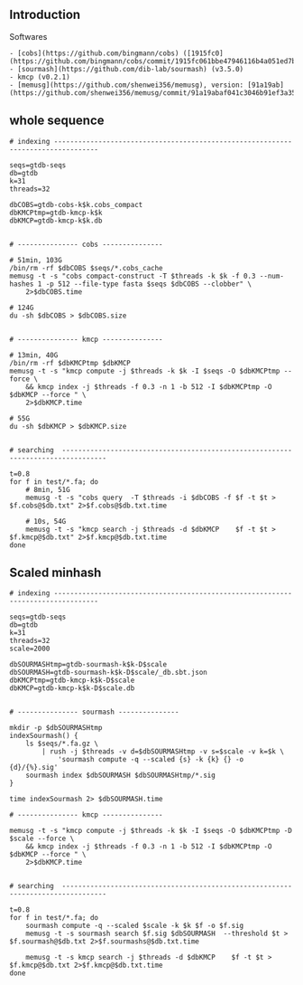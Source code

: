 ## Introduction

Softwares

    - [cobs](https://github.com/bingmann/cobs) ([1915fc0](https://github.com/bingmann/cobs/commit/1915fc061bbe47946116b4a051ed7b4e3f3eca15))
    - [sourmash](https://github.com/dib-lab/sourmash) (v3.5.0)
    - kmcp (v0.2.1)
    - [memusg](https://github.com/shenwei356/memusg), version: [91a19ab](https://github.com/shenwei356/memusg/commit/91a19abaf041c3046b91ef3a35ed28aade1e05fc)

## whole sequence

    # indexing ---------------------------------------------------------------------------------
    
    seqs=gtdb-seqs
    db=gtdb
    k=31
    threads=32
    
    dbCOBS=gtdb-cobs-k$k.cobs_compact
    dbKMCPtmp=gtdb-kmcp-k$k
    dbKMCP=gtdb-kmcp-k$k.db
    
    
    # --------------- cobs ---------------
     
    # 51min, 103G
    /bin/rm -rf $dbCOBS $seqs/*.cobs_cache 
    memusg -t -s "cobs compact-construct -T $threads -k $k -f 0.3 --num-hashes 1 -p 512 --file-type fasta $seqs $dbCOBS --clobber" \
        2>$dbCOBS.time
    
    # 124G
    du -sh $dbCOBS > $dbCOBS.size
    
    
    # --------------- kmcp ---------------
    
    # 13min, 40G
    /bin/rm -rf $dbKMCPtmp $dbKMCP
    memusg -t -s "kmcp compute -j $threads -k $k -I $seqs -O $dbKMCPtmp --force \
        && kmcp index -j $threads -f 0.3 -n 1 -b 512 -I $dbKMCPtmp -O $dbKMCP --force " \
        2>$dbKMCP.time

    # 55G
    du -sh $dbKMCP > $dbKMCP.size
    
   
    # searching  ---------------------------------------------------------------------------------

    t=0.8
    for f in test/*.fa; do
        # 8min, 51G
        memusg -t -s "cobs query  -T $threads -i $dbCOBS -f $f -t $t > $f.cobs@$db.txt" 2>$f.cobs@$db.txt.time
        
        # 10s, 54G
        memusg -t -s "kmcp search -j $threads -d $dbKMCP    $f -t $t > $f.kmcp@$db.txt" 2>$f.kmcp@$db.txt.time
    done

## Scaled minhash

    # indexing ---------------------------------------------------------------------------------

    seqs=gtdb-seqs
    db=gtdb
    k=31
    threads=32
    scale=2000
    
    dbSOURMASHtmp=gtdb-sourmash-k$k-D$scale
    dbSOURMASH=gtdb-sourmash-k$k-D$scale/_db.sbt.json
    dbKMCPtmp=gtdb-kmcp-k$k-D$scale
    dbKMCP=gtdb-kmcp-k$k-D$scale.db
    
    
    # --------------- sourmash ---------------

    mkdir -p $dbSOURMASHtmp
    indexSourmash() {
        ls $seqs/*.fa.gz \
            | rush -j $threads -v d=$dbSOURMASHtmp -v s=$scale -v k=$k \
                'sourmash compute -q --scaled {s} -k {k} {} -o {d}/{%}.sig'     
        sourmash index $dbSOURMASH $dbSOURMASHtmp/*.sig
    }
    
    time indexSourmash 2> $dbSOURMASH.time
    
    # --------------- kmcp ---------------
        
    memusg -t -s "kmcp compute -j $threads -k $k -I $seqs -O $dbKMCPtmp -D $scale --force \
        && kmcp index -j $threads -f 0.3 -n 1 -b 512 -I $dbKMCPtmp -O $dbKMCP --force " \
        2>$dbKMCP.time
    
    
    # searching  ---------------------------------------------------------------------------------
    
    t=0.8
    for f in test/*.fa; do
        sourmash compute -q --scaled $scale -k $k $f -o $f.sig
        memusg -t -s sourmash search $f.sig $dbSOURMASH  --threshold $t > $f.sourmash@$db.txt 2>$f.sourmashs@$db.txt.time
        
        memusg -t -s kmcp search -j $threads -d $dbKMCP    $f -t $t > $f.kmcp@$db.txt 2>$f.kmcp@$db.txt.time
    done
